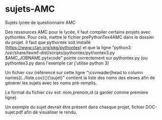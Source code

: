 # sujets-AMC
Sujets lycée de questionnaire AMC

Des ressources AMC pour le lycée, il faut compiler certains projets avec pythontex. Pour cela, mettre le fichier prePythonTex4AMC dans le dossier du  projet.
Il faut que pythontex soit installé (https://www.ctan.org/pkg/pythontex) et que la ligne "python3 /usr/share/texmf-dist/scripts/pythontex/pythontex3.py $AMC_JOBNAME.pytxcode" pointe correctement sur pythontex.py (ou pythontex3.py dans l'exemple car j'utilise python 3)

Un fichier csv (référencé sur cette ligne "\csvreader[head to column names]{../liste.csv}{}{\sujet}" contient la liste des noms des eleves afin de générer les sujets avec les noms pré-remplis.

Le format du fichier csv est: nom,prenom,id (à garder comme premiere ligne)

Un exemple du sujet devrait être présent dans chasque projet, fichier DOC-sujet.pdf afin de visualiser le rendu.
